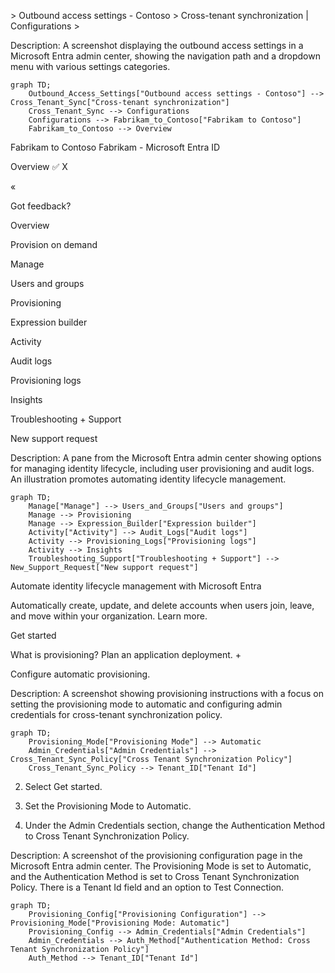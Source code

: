 \> Outbound access settings - Contoso > Cross-tenant synchronization | Configurations >

Description: A screenshot displaying the outbound access settings in a Microsoft Entra admin center, showing the navigation path and a dropdown menu with various settings categories.

```mermaid
graph TD;
    Outbound_Access_Settings["Outbound access settings - Contoso"] --> Cross_Tenant_Sync["Cross-tenant synchronization"]
    Cross_Tenant_Sync --> Configurations
    Configurations --> Fabrikam_to_Contoso["Fabrikam to Contoso"]
    Fabrikam_to_Contoso --> Overview
```

Fabrikam to Contoso Fabrikam - Microsoft Entra ID

Overview
 ✅
X

«

Got feedback?

Overview

Provision on demand

Manage

Users and groups

Provisioning

Expression builder

Activity

Audit logs

Provisioning logs

Insights

Troubleshooting + Support

New support request

Description: A pane from the Microsoft Entra admin center showing options for managing identity lifecycle, including user provisioning and audit logs. An illustration promotes automating identity lifecycle management.

```mermaid
graph TD;
    Manage["Manage"] --> Users_and_Groups["Users and groups"]
    Manage --> Provisioning
    Manage --> Expression_Builder["Expression builder"]
    Activity["Activity"] --> Audit_Logs["Audit logs"]
    Activity --> Provisioning_Logs["Provisioning logs"]
    Activity --> Insights
    Troubleshooting_Support["Troubleshooting + Support"] --> New_Support_Request["New support request"]
```

Automate identity lifecycle management with Microsoft Entra

Automatically create, update, and delete accounts when users join, leave, and move within your organization. Learn more.

Get started

What is provisioning? Plan an application deployment. +

Configure automatic provisioning.

Description: A screenshot showing provisioning instructions with a focus on setting the provisioning mode to automatic and configuring admin credentials for cross-tenant synchronization policy.

```mermaid
graph TD;
    Provisioning_Mode["Provisioning Mode"] --> Automatic
    Admin_Credentials["Admin Credentials"] --> Cross_Tenant_Sync_Policy["Cross Tenant Synchronization Policy"]
    Cross_Tenant_Sync_Policy --> Tenant_ID["Tenant Id"]
```

2. Select Get started.

3. Set the Provisioning Mode to Automatic.

4. Under the Admin Credentials section, change the Authentication Method to Cross Tenant Synchronization Policy.

Description: A screenshot of the provisioning configuration page in the Microsoft Entra admin center. The Provisioning Mode is set to Automatic, and the Authentication Method is set to Cross Tenant Synchronization Policy. There is a Tenant Id field and an option to Test Connection.

```mermaid
graph TD;
    Provisioning_Config["Provisioning Configuration"] --> Provisioning_Mode["Provisioning Mode: Automatic"]
    Provisioning_Config --> Admin_Credentials["Admin Credentials"]
    Admin_Credentials --> Auth_Method["Authentication Method: Cross Tenant Synchronization Policy"]
    Auth_Method --> Tenant_ID["Tenant Id"]
```